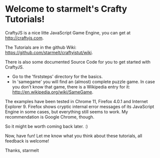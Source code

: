 # Welcome to starmelt's Crafty Tutorials!

CraftyJS is a nice litte JavaScript Game Engine, you can get at http://craftyjs.com.

The Tutorials are in the github Wiki: https://github.com/starmelt/craftyjstut/wiki.

There is also some documented Source Code for you to get started with CraftyJS.
- Go to the 'firststeps' directory for the basics.
- In 'samegame' you will find an (almost) complete puzzle game. In case you don't know that game, there is a Wikipedia entry for it: http://en.wikipedia.org/wiki/SameGame.

The examples have been tested in Chrome 11, Firefox 4.0.1 and Internet Explorer 9. Firefox shows cryptic internal error messages of its JavaScript Engine in some cases, but everything still seems to work. My recommendation is Google Chrome, though.

So it might be worth coming back later. :)


Now, have fun!
Let me know what you think about these tutorials, all feedback is welcome!

Thanks,
starmelt
